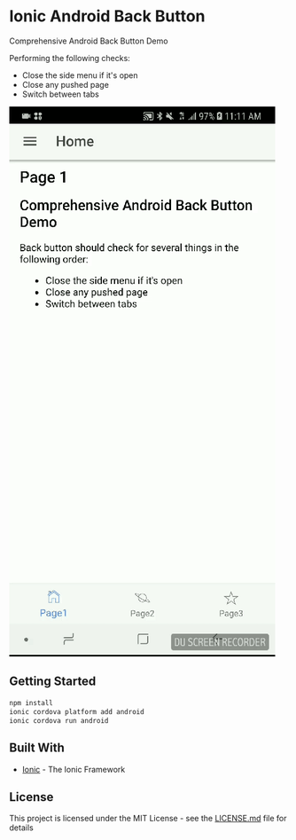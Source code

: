 # Ionic Android Back Button

Comprehensive Android Back Button Demo

Performing the following checks:

* Close the side menu if it's open
* Close any pushed page
* Switch between tabs

![Demo](demo.gif)


## Getting Started

```
npm install
ionic cordova platform add android
ionic cordova run android
```

## Built With

* [Ionic](https://ionicframework.com/) - The Ionic Framework

## License

This project is licensed under the MIT License - see the [LICENSE.md](LICENSE.md) file for details
